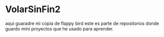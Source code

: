 # VolarSinFin2
aqui guaradre mi copia de flappy bird este es parte de repositorios donde guardo mini proyectos que he usado para aprender.
